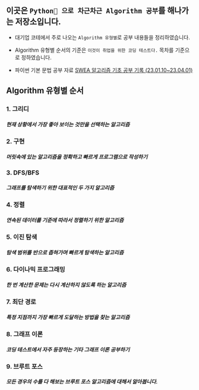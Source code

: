 ## 이곳은 `Python🐍 으로 차근차근 Algorithm 공부`를 해나가는 저장소입니다.

- 대기업 코테에서 주로 나오는 `Algorithm 유형별`로 공부 내용들을 정리하였습니다.

- Algorithm 유형별 순서의 기준은 `이것이 취업을 위한 코딩 테스트다.` 목차를 기준으로 정하였습니다.

- 파이썬 기본 문법 공부 자료
  [SWEA 알고리즘 기초 공부 기록 (23.01.10~23.04.01)](https://www.notion.so/7d87e90895ba45828ab527395e9b6379?v=33542178cfbc4395884f475c01475c9a)

## Algorithm 유형별 순서

### 1. 그리디

##### 현재 상황에서 가장 좋아 보이는 것만을 선택하는 알고리즘

### 2. 구현

##### 머릿속에 있는 알고리즘을 정확하고 빠르게 프로그램으로 작성하기

### 3. DFS/BFS

##### 그래프를 탐색하기 위한 대표적인 두 가지 알고리즘

### 4. 정렬

##### 연속된 데이터를 기준에 따라서 정렬하기 위한 알고리즘

### 5. 이진 탐색

##### 탐색 범위를 반으로 좁혀가며 빠르게 탐색하는 알고리즘

### 6. 다이나믹 프로그래밍

##### 한 번 계산한 문제는 다시 계산하지 않도록 하는 알고리즘

### 7. 최단 경로

##### 특정 지점까지 가장 빠르게 도달하는 방법을 찾는 알고리즘

### 8. 그래프 이론

##### 코딩 테스트에서 자주 등장하는 기타 그래프 이론 공부하기

### 9. 브루트 포스

##### 모든 경우의 수를 다 해보는 브루트 포스 알고리즘에 대해서 알아봅니다.
